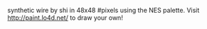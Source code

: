 synthetic wire by shi in 48x48 #pixels using the NES palette. Visit http://paint.lo4d.net/ to draw your own! 